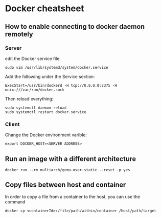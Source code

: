# Docker cheatsheet

## How to enable connecting to docker daemon remotely

### Server 

edit the Docker service file:

```
sudo vim /usr/lib/systemd/system/docker.service
```
Add the following under the Service section:
```
ExecStart=/usr/bin/dockerd -H tcp://0.0.0.0:2375 -H unix:///var/run/docker.sock
```
Then reload everything:
```
sudo systemctl daemon-reload
sudo systemctl restart docker.service
```

### Client
Change the Docker environment varible:
```
export DOCKER_HOST=<SERVER ADDRESS>
```

## Run an image with a different architecture

```
docker run --rm multiarch/qemu-user-static --reset -p yes
```

## Copy files between host and container

In order to copy a file from a container to the host, you can use the command
```
docker cp <containerId>:/file/path/within/container /host/path/target
```
